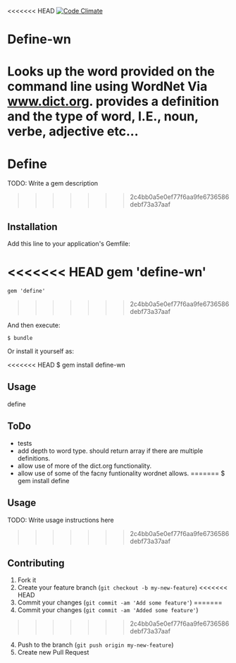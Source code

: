 <<<<<<< HEAD
[![Code Climate](https://codeclimate.com/badge.png)](https://codeclimate.com/github/robie1373/define)
# Define-wn

Looks up the word provided on the command line using WordNet Via www.dict.org. provides a definition and the type of word, I.E., noun, verbe, adjective etc...
=======
# Define

TODO: Write a gem description
>>>>>>> 2c4bb0a5e0ef77f6aa9fe6736586debf73a37aaf

## Installation

Add this line to your application's Gemfile:

<<<<<<< HEAD
    gem 'define-wn'
=======
    gem 'define'
>>>>>>> 2c4bb0a5e0ef77f6aa9fe6736586debf73a37aaf

And then execute:

    $ bundle

Or install it yourself as:

<<<<<<< HEAD
    $ gem install define-wn

## Usage

define <word>

## ToDo

* tests
* add depth to word type. should return array if there are multiple definitions.
* allow use of more of the dict.org functionality.
* allow use of some of the facny funtionality wordnet allows. 
=======
    $ gem install define

## Usage

TODO: Write usage instructions here
>>>>>>> 2c4bb0a5e0ef77f6aa9fe6736586debf73a37aaf

## Contributing

1. Fork it
2. Create your feature branch (`git checkout -b my-new-feature`)
<<<<<<< HEAD
3. Commit your changes (`git commit -am 'Add some feature'`)
=======
3. Commit your changes (`git commit -am 'Added some feature'`)
>>>>>>> 2c4bb0a5e0ef77f6aa9fe6736586debf73a37aaf
4. Push to the branch (`git push origin my-new-feature`)
5. Create new Pull Request

